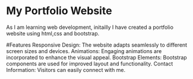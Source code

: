 # My Portfolio Website
As I am learning web development, initailly I have created a portfolio website using html,css and bootstrap.

#Features
Responsive Design: The website adapts seamlessly to different screen sizes and devices.
Animations: Engaging animations are incorporated to enhance the visual appeal.
Bootstrap Elements: Bootstrap components are used for improved layout and functionality.
Contact Information: Visitors can easily connect with me.
